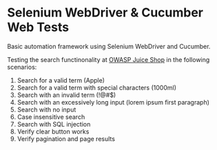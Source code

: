 # Selenium WebDriver & Cucumber Web Tests

Basic automation framework using Selenium WebDriver and Cucumber.

Testing the search functinonality at [OWASP Juice Shop](https://juice-shop.herokuapp.com/) in the following scenarios:

1. Search for a valid term (Apple)
2. Search for a valid term with special characters (1000ml)
3. Search with an invalid term (!@#$)
4. Search with an excessively long input (lorem ipsum first paragraph)
5. Search with no input
6. Case insensitive search
7. Search with SQL injection
8. Verify clear button works
9. Verify pagination and page results